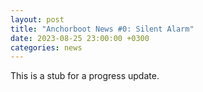 ```yaml
---
layout: post
title: "Anchorboot News #0: Silent Alarm"
date: 2023-08-25 23:00:00 +0300
categories: news
---
```


This is a stub for a progress update.
